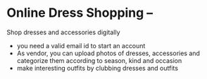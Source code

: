 # Online Dress Shopping  – 
  Shop dresses and accessories digitally 
- you need a valid email id to start an account
- As vendor, you can upload photos of dresses, accessories and categorize them according to season, kind and occasion
- make interesting outfits by clubbing dresses and outfits

